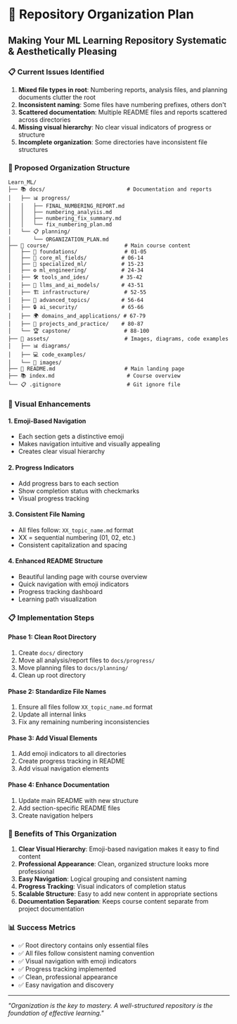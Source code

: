 # 🎯 Repository Organization Plan
## Making Your ML Learning Repository Systematic & Aesthetically Pleasing

### 📋 Current Issues Identified

1. **Mixed file types in root**: Numbering reports, analysis files, and planning documents clutter the root
2. **Inconsistent naming**: Some files have numbering prefixes, others don't
3. **Scattered documentation**: Multiple README files and reports scattered across directories
4. **Missing visual hierarchy**: No clear visual indicators of progress or structure
5. **Incomplete organization**: Some directories have inconsistent file structures

### 🎨 Proposed Organization Structure

```
Learn_ML/
├── 📚 docs/                          # Documentation and reports
│   ├── 📊 progress/
│   │   ├── FINAL_NUMBERING_REPORT.md
│   │   ├── numbering_analysis.md
│   │   ├── numbering_fix_summary.md
│   │   └── fix_numbering_plan.md
│   └── 📋 planning/
│       └── ORGANIZATION_PLAN.md
├── 🎯 course/                        # Main course content
│   ├── 📖 foundations/               # 01-05
│   ├── 🧠 core_ml_fields/           # 06-14
│   ├── 🔬 specialized_ml/           # 15-23
│   ├── ⚙️ ml_engineering/           # 24-34
│   ├── 🛠️ tools_and_ides/          # 35-42
│   ├── 🤖 llms_and_ai_models/       # 43-51
│   ├── 🏗️ infrastructure/           # 52-55
│   ├── 🚀 advanced_topics/          # 56-64
│   ├── 🔒 ai_security/              # 65-66
│   ├── 🌍 domains_and_applications/ # 67-79
│   ├── 💼 projects_and_practice/    # 80-87
│   └── 🏆 capstone/                 # 88-100
├── 📁 assets/                        # Images, diagrams, code examples
│   ├── 📊 diagrams/
│   ├── 💻 code_examples/
│   └── 🎨 images/
├── 🎯 README.md                      # Main landing page
├── 📚 index.md                       # Course overview
└── 📋 .gitignore                     # Git ignore file
```

### 🎨 Visual Enhancements

#### 1. **Emoji-Based Navigation**
- Each section gets a distinctive emoji
- Makes navigation intuitive and visually appealing
- Creates clear visual hierarchy

#### 2. **Progress Indicators**
- Add progress bars to each section
- Show completion status with checkmarks
- Visual progress tracking

#### 3. **Consistent File Naming**
- All files follow: `XX_topic_name.md` format
- XX = sequential numbering (01, 02, etc.)
- Consistent capitalization and spacing

#### 4. **Enhanced README Structure**
- Beautiful landing page with course overview
- Quick navigation with emoji indicators
- Progress tracking dashboard
- Learning path visualization

### 📋 Implementation Steps

#### Phase 1: Clean Root Directory
1. Create `docs/` directory
2. Move all analysis/report files to `docs/progress/`
3. Move planning files to `docs/planning/`
4. Clean up root directory

#### Phase 2: Standardize File Names
1. Ensure all files follow `XX_topic_name.md` format
2. Update all internal links
3. Fix any remaining numbering inconsistencies

#### Phase 3: Add Visual Elements
1. Add emoji indicators to all directories
2. Create progress tracking in README
3. Add visual navigation elements

#### Phase 4: Enhance Documentation
1. Update main README with new structure
2. Add section-specific README files
3. Create navigation helpers

### 🎯 Benefits of This Organization

1. **Clear Visual Hierarchy**: Emoji-based navigation makes it easy to find content
2. **Professional Appearance**: Clean, organized structure looks more professional
3. **Easy Navigation**: Logical grouping and consistent naming
4. **Progress Tracking**: Visual indicators of completion status
5. **Scalable Structure**: Easy to add new content in appropriate sections
6. **Documentation Separation**: Keeps course content separate from project documentation

### 📊 Success Metrics

- ✅ Root directory contains only essential files
- ✅ All files follow consistent naming convention
- ✅ Visual navigation with emoji indicators
- ✅ Progress tracking implemented
- ✅ Clean, professional appearance
- ✅ Easy navigation and discovery

---

*"Organization is the key to mastery. A well-structured repository is the foundation of effective learning."* 